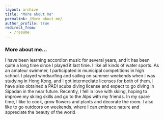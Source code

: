 ```yaml
---
layout: archive
title: "More about me"
permalink: /More about me/
author_profile: true
redirect_from:
  - /resume
---
```



### More about me...
I have been learning accordion music for several years, and it has been quite a long time since I played it last time. I like all kinds of water sports. As an amateur swimmer, I participated in municipal competitions in high school. I played windsurfing and sailing on summer weekends when I was studying in Hong Kong, and I got intermediate licenses for both of them. I have also obtained a PADI scuba diving license and expect to go diving in Sipadan in the near future. Recently, I fell in love with skiing, hoping to improve my skiing skills and go to the Alps with my friends. In my spare time, I like to cook, grow flowers and plants and decorate the room. I also like to go outdoors on weekends, where I can embrace nature and appreciate the beauty of the world.

 
